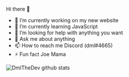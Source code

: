 Hi there 👋

- 🔭 I’m currently working on my new website
- 🌱 I’m currently learning JavaScript
- 🤔 I’m looking for help with anything you want 
- 💬 Ask me about anything
- 📫 How to reach me Discord (dml#4665)
- ⚡ Fun fact Joe Mama


![DmlTheDev github stats](https://github-readme-stats.vercel.app/api?username=DmlTheDev&show_icons=true&theme=radical&count_private=true&include_all_commits=true)




<!--
**dmlthedev/dmlthedev** is a ✨ _special_ ✨ repository because its `README.md` (this file) appears on your GitHub profile.

